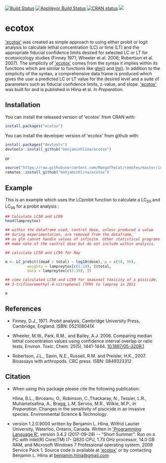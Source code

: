 [![Build Status](https://travis-ci.org/benjaminhlina/ecotox.svg?branch=master)](https://travis-ci.org/benjaminhlina/ecotox) [![AppVeyor Build Status](https://ci.appveyor.com/api/projects/status/github/benjaminhlina/ecotox?branch=master&svg=true)](https://ci.appveyor.com/project/benjaminhlina/ecotox) [![CRAN status](http://www.r-pkg.org/badges/version/ecotox)](https://cran.r-project.org/package=ecotox) [![](http://cranlogs.r-pkg.org/badges/grand-total/ecotox)](http://cran.rstudio.com/web/packages/ecotox/index.html)

# ecotox
['ecotox'](https://cran.r-project.org/web/packages/ecotox/index.html) was created as simple approach to using either probit or logit analysis to calculate lethal concentration (LC) or time (LT) and the appropriate fiducial confidence limits desired for selected LC or LT for ecotoxicology studies (Finney 1971; Wheeler et al. 2006; Robertson et al. 2007). The simplicity of ['ecotox'](https://cran.r-project.org/web/packages/ecotox/index.html) comes from the syntax it implies within its functions which are similar to functions like [glm()](https://stat.ethz.ch/R-manual/R-devel/library/stats/html/glm.html) and [lm()](https://stat.ethz.ch/R-manual/R-devel/library/stats/html/lm.html). In addition to the simplicity of the syntax, a comprehensive data frame is produced which gives the user a predicted LC or LT value for the desired level and a suite of parameters such as fiducial confidence limits, z-value, and slope.
['ecotox'](https://cran.r-project.org/web/packages/ecotox/index.html) was built for and is published in Hlina et al. *In Preparation*. 


## Installation
You can install the released version of 'ecotox' from CRAN with:

``` r 
install.packages("ecotox")
```


You can install the developer version of 'ecotox' from github with:


``` r
install.packages("devtools")
devtools::install_github("benjaminhlina/ecotox")
```

or 

``` r
source("https://raw.githubusercontent.com/MangoTheCat/remotes/master/install-github.R")$value("mangothecat/remotes")
remotes::install_github("benjaminhlina/ecotox")
```

## Example

This is an example which uses the LCprobit function to calculate a LC<sub>50</sub> and LC<sub>99</sub> for a probit analysis : 


``` r
## Calculate LC50 and LC99
head(lampreytox)

## within the dataframe used, control dose, unless produced a value
## during experimentation, are removed from the dataframe,
## as glm cannot handle values of infinite. Other statistical programs
## make note of the control dose but do not include within analysis. 

## calculate LC50 and LC99 for May

m <- LC_probit((dead / total) ~ log10(dose), p = c(50, 99),
          weights = lampreytox[c(1:19), ]$total,
          data = lampreytox[c(1:19), ])

## view calculated LC50 and LC99 for seasonal toxicity of a pisicide,
## 3-trifluoromethyl-4-nitrophenol (TFM) to lamprey in 2011

m
```

## References 

* Finney, D.J., 1971. Probit analysis, Cambridge University Press, Cambridge, England. ISBN: 052108041X
 
* Wheeler, M.W., Park, R.M., and Bailey, A.J. 2006. Comparing median lethal concentration values using confidence interval overlap or ratio tests, Environ. Toxic. Chem. 25(5), 1441-1444. [10.1897/05-320R.1](http://onlinelibrary.wiley.com/doi/10.1897/05-320R.1/abstract)

* Robertson, J.L., Savin, N.E., Russell, R.M. and Preisler, H.K., 2007. Bioassays with arthropods. CRC press. ISBN: 0849323312

## Citation 

* When using this package please cite the following  publication:

  Hlina, B.L., Birceanu, O., Robinson, C.,Thackaray, N., Tessier, L.R., Muhametsafina, A., Bragg,   L.M, Servos, M.R., Wilkie, M.P., *In Preparation*. Changes in the sensitivity of     piscicide in an invasive species. Environmental Science & Technology.



* version 1.2.0.9000 written by Benjamin L. Hlina, Wilfrid Laurier University, Waterloo, Ontario, Canada. Written in ['Programming Language R'](https://www.r-project.org/), version 3.4.2 (2017-09-28) -- "Short Summer". Run on a PC with Intel(R) Core(TM) I7- Q820 CPU, 1.73 GHz processor, 14.0 GB RAM, and Microsoft Windows 7 Professional operating system, 2009 Service Pack 1. Source code is available at ['ecotox'](https://github.com/benjaminhlina/ecotox) or by contacting Benjamin L. Hlina at benjamin.hlina@gmail.com

